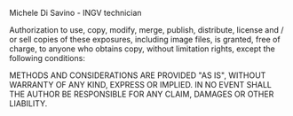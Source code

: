 
Michele Di Savino - INGV technician

Authorization to use, copy, modify, merge, publish, distribute, license and / or sell copies of these exposures, including image files, is granted, free of charge, to anyone who obtains copy, without limitation rights, except the following conditions:

METHODS AND CONSIDERATIONS ARE PROVIDED "AS IS", WITHOUT WARRANTY OF ANY KIND, EXPRESS OR IMPLIED.
IN NO EVENT SHALL THE AUTHOR BE RESPONSIBLE FOR ANY CLAIM, DAMAGES OR OTHER LIABILITY.
